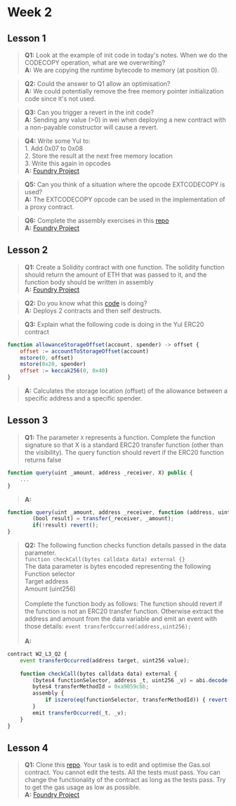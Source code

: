 # <b>Week 2</b>

## <b>Lesson 1</b>
><b>Q1:</b> Look at the example of init code in today's notes. When we do the CODECOPY operation, what are we overwriting?
<br><b>A:</b> We are copying the runtime bytecode to memory (at position 0).

><b>Q2:</b> Could the answer to Q1 allow an optimisation?
<br><b>A:</b> We could potentially remove the free memory pointer initialization code since it's not used.

><b>Q3:</b> Can you trigger a revert in the init code?
<br><b>A:</b> Sending any value (>0) in wei when deploying a new contract with a non-payable constructor will cause a revert.

><b>Q4:</b> Write some Yul to:
<br>1. Add 0x07 to 0x08
<br>2. Store the result at the next free memory location
<br>3. Write this again in opcodes
<br><b>A:</b> [Foundry Project](https://github.com/flamuri-dev/expert-solidity-bootcamp/tree/main/week2/W2L1)

><b>Q5:</b> Can you think of a situation where the opcode EXTCODECOPY is used?
<br><b>A:</b> The EXTCODECOPY opcode can be used in the implementation of a proxy contract.

><b>Q6:</b> Complete the assembly exercises in this [repo](https://github.com/ExtropyIO/ExpertSolidityBootcamp/tree/main/exercises/assembly)
<br><b>A:</b> [Foundry Project](https://github.com/flamuri-dev/expert-solidity-bootcamp/tree/main/week2/W2L1)

## <b>Lesson 2</b>
><b>Q1:</b> Create a Solidity contract with one function. The solidity function should return the amount of ETH that was passed to it, and the function body should be written in assembly
<br><b>A:</b> [Foundry Project](https://github.com/flamuri-dev/expert-solidity-bootcamp/tree/main/week2/W2L2)

><b>Q2:</b> Do you know what this [code](https://gist.githubusercontent.com/extropyCoder/9ddce05801ea7ec0f357ba2d9451b2fb/raw/0245384d93a4d9003bf7728fa511f992b867a728/example) is doing? 
<br><b>A:</b> Deploys 2 contracts and then self destructs.

><b>Q3:</b> Explain what the following code is doing in the Yul ERC20 contract
```js
function allowanceStorageOffset(account, spender) -> offset {
    offset := accountToStorageOffset(account)
    mstore(0, offset)
    mstore(0x20, spender)
    offset := keccak256(0, 0x40)
}
```
><b>A:</b> Calculates the storage location (offset) of the allowance between a specific address and a specific spender.

## <b>Lesson 3</b>
><b>Q1:</b> The parameter ```X``` represents a function.
Complete the function signature so that X is a standard ERC20 transfer function (other than
the visibility). The query function should revert if the ERC20 function returns false
```js
function query(uint _amount, address _receiver, X) public {
    ...
}
```
><b>A:</b> 
```js
function query(uint _amount, address _receiver, function (address, uint256) external returns (bool) transfer) public  {
        (bool result) = transfer(_receiver, _amount);
        if(!result) revert();
}
```
><b>Q2:</b> The following function checks function details passed in the data parameter.
<br>```function checkCall(bytes calldata data) external {}```
<br>The data parameter is bytes encoded representing the following
<br>Function selector
<br>Target address
<br>Amount (uint256)
<br><br>Complete the function body as follows: The function should revert if the function is not an ERC20 transfer function. Otherwise extract the address and amount from the data variable and emit an event with those details: ```event transferOccurred(address,uint256);```
<br><br><b>A:</b>
```js
contract W2_L3_Q2 {
    event transferOccurred(address target, uint256 value);
    
    function checkCall(bytes calldata data) external {
        (bytes4 functionSelector, address _t, uint256 _v) = abi.decode(data, (bytes4, address, uint256));
        bytes4 transferMethodId = 0xa9059cbb;
        assembly {
            if iszero(eq(functionSelector, transferMethodId)) { revert(0, 0) }
        }
        emit transferOccurred(_t, _v);
    }
}
```

## <b>Lesson 4</b>

><b>Q1:</b> Clone this [repo](https://github.com/ExtropyIO/GasOptimisationFoundry). Your task is to edit and optimise the Gas.sol contract. You cannot edit the tests. All the tests must pass. You can change the functionality of the contract as long as the tests pass. Try to get the gas usage as low as possible.
<br><b>A:</b> [Foundry Project](https://github.com/flamuri-dev/expert-solidity-bootcamp/tree/main/week2/W2L4)